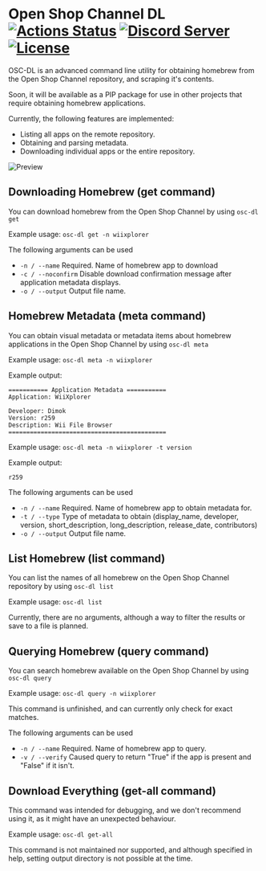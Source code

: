 # Open Shop Channel DL [![Actions Status](https://github.com/dhtdht020/osc-dl/workflows/Build/badge.svg)](https://github.com/dhtdht020/osc-dl/actions) [![Discord Server](https://img.shields.io/discord/426478571389976577.svg)](https://discord.gg/by6mR5N) [![License](https://img.shields.io/badge/Open%20Source-GPL--3.0-lightgrey.svg)](https://github.com/dhtdht020/osc-dl/blob/master/LICENSE)

OSC-DL is an advanced command line utility for obtaining homebrew from the Open Shop Channel repository, and scraping it's contents.

Soon, it will be available as a PIP package for use in other projects that require obtaining homebrew applications.

Currently, the following features are implemented:

- Listing all apps on the remote repository.
- Obtaining and parsing metadata.
- Downloading individual apps or the entire repository.

![Preview](https://cdn.discordapp.com/attachments/539096161831616523/704315841696497804/cmd_qOe9l3mnc9.png "Preview")

## Downloading Homebrew (get command)

You can download homebrew from the Open Shop Channel by using `osc-dl get`

Example usage: `osc-dl get -n wiixplorer`

The following arguments can be used

- `-n / --name` Required. Name of homebrew app to download
- `-c / --noconfirm` Disable download confirmation message after application metadata displays.
- `-o / --output` Output file name.

## Homebrew Metadata (meta command)

You can obtain visual metadata or metadata items about homebrew applications in the Open Shop Channel by using `osc-dl meta`

Example usage: `osc-dl meta -n wiixplorer`

Example output: 
```
=========== Application Metadata ===========
Application: WiiXplorer

Developer: Dimok
Version: r259
Description: Wii File Browser
============================================
```

Example usage: `osc-dl meta -n wiixplorer -t version`

Example output:
```
r259
```


The following arguments can be used

- `-n / --name` Required. Name of homebrew app to obtain metadata for.
- `-t / --type` Type of metadata to obtain (display_name, developer, version, short_description, long_description, release_date, contributors)
- `-o / --output` Output file name.

## List Homebrew (list command)

You can list the names of all homebrew on the Open Shop Channel repository by using `osc-dl list`

Example usage: `osc-dl list`

Currently, there are no arguments, although a way to filter the results or save to a file is planned.

## Querying Homebrew (query command)

You can search homebrew available on the Open Shop Channel by using `osc-dl query`

Example usage: `osc-dl query -n wiixplorer`

This command is unfinished, and can currently only check for exact matches.

The following arguments can be used

- `-n / --name` Required. Name of homebrew app to query.
- `-v / --verify` Caused query to return "True" if the app is present and "False" if it isn't.

## Download Everything (get-all command)

This command was intended for debugging, and we don't recommend using it, as it might have an unexpected behaviour.

Example usage: `osc-dl get-all`

This command is not maintained nor supported, and although specified in help, setting output directory is not possible at the time.



